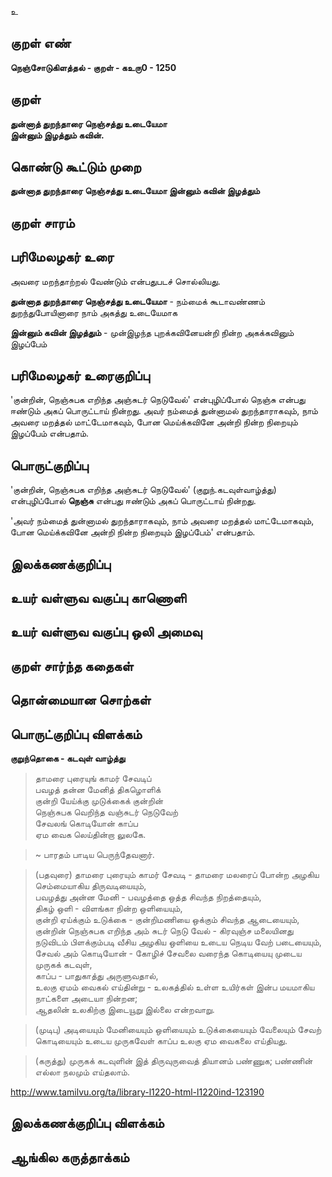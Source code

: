 உ

## குறள் எண் 

**நெஞ்சோடுகிளத்தல் - குறள் - கஉரு0 - 1250**

## குறள் 

**துன்னாத் துறந்தாரை நெஞ்சத்து உடையேமா  
இன்னும் இழத்தும் கவின்.** 

## கொண்டு கூட்டும் முறை

**துன்னாத துறந்தாரை நெஞ்சத்து உடையேமா இன்னும் கவின் இழத்தும்**

## குறள் சாரம் 


## பரிமேலழகர் உரை

அவரை மறந்தாற்றல் வேண்டும் என்பதுபடச் சொல்லியது. 

**துன்னாத துறந்தாரை நெஞ்சத்து உடையேமா** - நம்மைக் கூடாவண்ணம் துறந்துபோயினாரை நாம் அகத்து உடையேமாக 

**இன்னும் கவின் இழத்தும்** - முன்இழந்த புறக்கவினேயன்றி நின்ற அகக்கவினும் இழப்பேம்

## பரிமேலழகர் உரைகுறிப்பு   

'குன்றின், நெஞ்சுபக எறிந்த அஞ்சுடர் நெடுவேல்' என்புழிப்போல் நெஞ்சு என்பது ஈண்டும் அகப் பொருட்டாய் நின்றது. அவர் நம்மைத் துன்னாமல் துறந்தாராகவும், நாம் அவரை மறத்தல் மாட்டேமாகவும், போன மெய்க்கவினே அன்றி நின்ற நிறையும் இழப்பேம் என்பதாம்.

## பொருட்குறிப்பு 

'குன்றின், நெஞ்சுபக எறிந்த அஞ்சுடர் நெடுவேல்' (குறுந்.கடவுள்வாழ்த்து) என்புழிப்போல் **நெஞ்சு** என்பது ஈண்டும் அகப் பொருட்டாய் நின்றது. 

'அவர் நம்மைத் துன்னாமல் துறந்தாராகவும், நாம் அவரை மறத்தல் மாட்டேமாகவும், போன மெய்க்கவினே அன்றி நின்ற நிறையும் இழப்பேம்' என்பதாம்.

## இலக்கணக்குறிப்பு  


## உயர் வள்ளுவ வகுப்பு காணொளி


## உயர் வள்ளுவ வகுப்பு ஒலி அமைவு 

 
## குறள் சார்ந்த கதைகள் 


## தொன்மையான சொற்கள்


## பொருட்குறிப்பு விளக்கம்

**குறுந்தொகை - கடவுள் வாழ்த்து**
    
>தாமரை புரையுங் காமர் சேவடிப்    
>பவழத் தன்ன மேனித் திகழொளிக்   
>குன்றி யேய்க்கு முடுக்கைக் குன்றின்   
>நெஞ்சுபக வெறிந்த வஞ்சுடர் நெடுவேற்    
>சேவலங் கொடியோன் காப்ப    
>ஏம வைக லெய்தின்றா லுலகே. 

>  ~ பாரதம் பாடிய பெருந்தேவனார்.

>(பதவுரை) 
>தாமரை புரையும் காமர் சேவடி - தாமரை மலரைப் போன்ற அழகிய செம்மையாகிய திருவடியையும்,   
>பவழத்து அன்ன மேனி - பவழத்தை ஒத்த சிவந்த நிறத்தையும்,   
>திகழ் ஒளி - விளங்கா நின்ற ஒளியையும்,   
>குன்றி ஏய்க்கும் உடுக்கை - குன்றிமணியை ஒக்கும் சிவந்த ஆடையையும்,   
>குன்றின் நெஞ்சுபக எறிந்த அம் சுடர் நெடு வேல் - கிரவுஞ்ச மலையினது நடுவிடம் பிளக்கும்படி வீசிய அழகிய ஒளியை உடைய நெடிய வேற் படையையும்,   
>சேவல் அம் கொடியோன் - கோழிச் சேவலை வரைந்த கொடியையு முடைய முருகக் கடவுள்,   
>காப்ப - பாதுகாத்து அருளுவதால்,   
>உலகு ஏமம் வைகல் எய்தின்று - உலகத்தில் உள்ள உயிர்கள் இன்ப மயமாகிய நாட்களை அடையா நின்றன;   
>ஆதலின் உலகிற்கு இடையூறு இல்லை என்றவாறு.

>(முடிபு) அடியையும் மேனியையும் ஒளியையும் உடுக்கையையும் வேலையும் சேவற் கொடியையும் உடைய முருகவேள் காப்ப உலகு ஏம வைகலை எய்தியது.

>(கருத்து) முருகக் கடவுளின் இத் திருவுருவைத் தியானம் பண்ணுக; பண்ணின் எல்லா நலமும் எய்தலாம்.

http://www.tamilvu.org/ta/library-l1220-html-l1220ind-123190

## இலக்கணக்குறிப்பு விளக்கம்


## ஆங்கில கருத்தாக்கம் 


